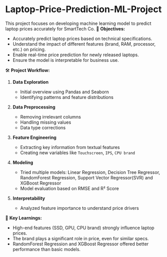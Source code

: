 # Laptop-Price-Prediction-ML-Project
This project focuses on developing machine learning model to predict laptop prices accurately for SmartTech Co.
🚀 **Objectives:**
- Accurately predict laptop prices based on technical specifications.
- Understand the impact of different features (brand, RAM, processor, etc.) on pricing.
- Enable real-time price prediction for newly released laptops.
- Ensure the model is interpretable for business use.

🛠 **Project Workflow:**
1. **Data Exploration**
   - Initial overview using Pandas and Seaborn
   - Identifying patterns and feature distributions

2. **Data Preprocessing**
   - Removing irrelevant columns
   - Handling missing values
   - Data type corrections

3. **Feature Engineering**
   - Extracting key information from textual features
   - Creating new variables like `Touchscreen`, `IPS`, `CPU brand`

4. **Modeling**
   - Tried multiple models: Linear Regression, Decision Tree Regressor, RandomForest Regression, Support Vector Regressor(SVR) and XGBoost Regressor	
   - Model evaluation based on RMSE and R² Score

5. **Interpretability**
   - Analyzed feature importance to understand price drivers

🧠 **Key Learnings:**

- High-end features (SSD, GPU, CPU brand) strongly influence laptop prices.
- The brand plays a significant role in price, even for similar specs.
- RandomForest Regression and XGBoost Regressor offered better performance than basic models.
